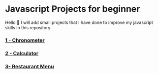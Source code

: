 # Javascript Projects for beginner 
Hello :wave:  I will add small projects that I have done to improve my javascript skills in this repository.

### [1 - Chronometer ](https://github.com/akirdass00/jsprojects/tree/main/Chronometer)

### [2 - Calculator ](https://github.com/akirdass00/jsprojects/tree/main/Calculator)

### [3- Restaurant Menu](https://github.com/akirdass00/jsprojects/tree/main/restaurant_menu)

